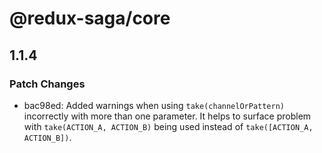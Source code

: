 # @redux-saga/core

## 1.1.4
### Patch Changes

- bac98ed: Added warnings when using `take(channelOrPattern)` incorrectly with more than one parameter. It helps to surface problem with `take(ACTION_A, ACTION_B)` being used instead of `take([ACTION_A, ACTION_B])`.
